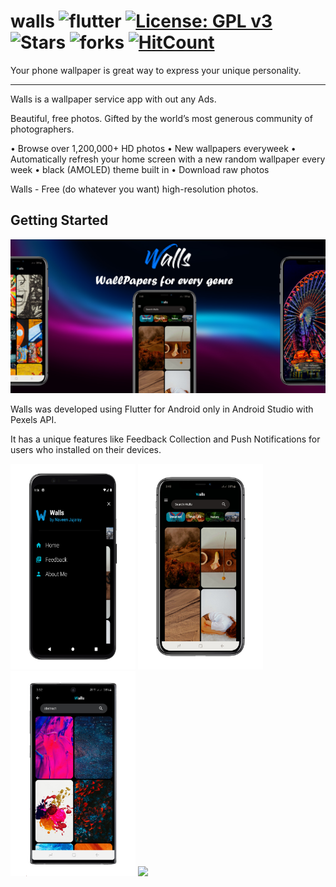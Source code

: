 # walls ![flutter](https://badgen.net/pub/flutter-platform/xml) [![License: GPL v3](https://img.shields.io/badge/License-GPLv3-blue.svg)](https://www.gnu.org/licenses/gpl-3.0) ![Stars](https://img.shields.io/github/stars/naveenjujaray/walls?color=yellow) ![forks](https://img.shields.io/github/forks/naveenjujaray/walls?color=green) [![HitCount](http://hits.dwyl.com/naveenjujaray/WALLS.svg)](http://hits.dwyl.com/naveenjujaray/WALLS)
Your phone wallpaper is great way to express your unique personality.
________________________________________________________________________________________________________________________________________
Walls is a wallpaper service app with out any Ads.

Beautiful, free photos.
Gifted by the world’s most generous community of photographers.

• Browse over 1,200,000+ HD photos
• New wallpapers everyweek
• Automatically refresh your home screen with a new random wallpaper every week
• black (AMOLED) theme built in
• Download raw photos

Walls - Free (do whatever you want) high-resolution photos.

## Getting Started
![](Screenshots/FB.jpg)

<p>Walls was developed using Flutter for Android only in Android Studio with Pexels API.</p>
<p>It has a unique features like Feedback Collection and Push Notifications for users who installed on their devices.</p>
<p float="left">
    <img src="Screenshots/1.png" width="200">
    <img src="Screenshots/2.png" width="200">
    <img src="Screenshots/3.png" width="200">
    <img src="Screenshots/4.png" width="200">
    </p>

